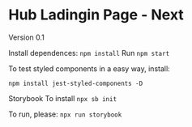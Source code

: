 # Hub Ladingin Page - Next

Version 0.1

Install dependences: `npm install` Run `npm start`

To test styled components in a easy way, install:

`npm install jest-styled-components -D`

Storybook To install `npx sb init`

To run, please: `npx run storybook`

